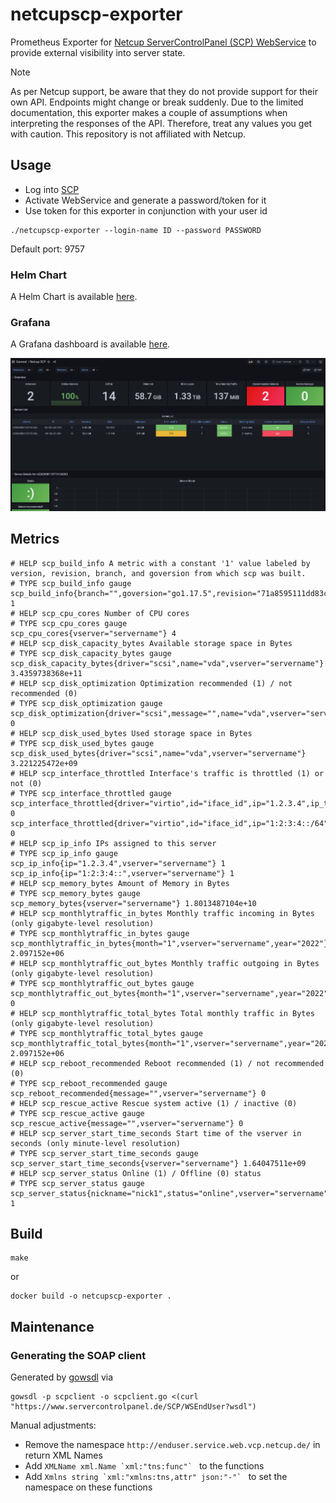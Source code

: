 # netcupscp-exporter
Prometheus Exporter for [Netcup ServerControlPanel (SCP) WebService](https://www.netcup-wiki.de/wiki/Netcup_SCP_Webservice) to provide external visibility into server state.

> [!NOTE]
> As per Netcup support, be aware that they do not provide support for their own API.
> Endpoints might change or break suddenly.
> Due to the limited documentation, this exporter makes a couple of assumptions when interpreting the responses of the API.
> Therefore, treat any values you get with caution.
> This repository is not affiliated with Netcup.

## Usage
* Log into [SCP](https://servercontrolpanel.de)
* Activate WebService and generate a password/token for it
* Use token for this exporter in conjunction with your user id

```
./netcupscp-exporter --login-name ID --password PASSWORD
```

Default port: 9757

### Helm Chart

A Helm Chart is available [here](https://github.com/christianknell/helm-charts/tree/main/charts/netcupscp-exporter).

### Grafana

A Grafana dashboard is available [here](https://grafana.com/grafana/dashboards/16705).

![A preview of the Grafana dashboard.](grafana/dashboard.jpg "A preview of the Grafana dashboard.")

## Metrics

```
# HELP scp_build_info A metric with a constant '1' value labeled by version, revision, branch, and goversion from which scp was built.
# TYPE scp_build_info gauge
scp_build_info{branch="",goversion="go1.17.5",revision="71a8595111dd83c45d9c0dd1e7d4418fc9f6928a",version="v0.1.0"} 1
# HELP scp_cpu_cores Number of CPU cores
# TYPE scp_cpu_cores gauge
scp_cpu_cores{vserver="servername"} 4
# HELP scp_disk_capacity_bytes Available storage space in Bytes
# TYPE scp_disk_capacity_bytes gauge
scp_disk_capacity_bytes{driver="scsi",name="vda",vserver="servername"} 3.4359738368e+11
# HELP scp_disk_optimization Optimization recommended (1) / not recommended (0)
# TYPE scp_disk_optimization gauge
scp_disk_optimization{driver="scsi",message="",name="vda",vserver="servername"} 0
# HELP scp_disk_used_bytes Used storage space in Bytes
# TYPE scp_disk_used_bytes gauge
scp_disk_used_bytes{driver="scsi",name="vda",vserver="servername"} 3.221225472e+09
# HELP scp_interface_throttled Interface's traffic is throttled (1) or not (0)
# TYPE scp_interface_throttled gauge
scp_interface_throttled{driver="virtio",id="iface_id",ip="1.2.3.4",ip_type="ipv4",mac="aa:bb:cc:dd:ee:ff",throttle_message="",vserver="servername"} 0
scp_interface_throttled{driver="virtio",id="iface_id",ip="1:2:3:4::/64",ip_type="ipv6",mac="aa:bb:cc:dd:ee:ff",throttle_message="",vserver="servername"} 0
# HELP scp_ip_info IPs assigned to this server
# TYPE scp_ip_info gauge
scp_ip_info{ip="1.2.3.4",vserver="servername"} 1
scp_ip_info{ip="1:2:3:4::",vserver="servername"} 1
# HELP scp_memory_bytes Amount of Memory in Bytes
# TYPE scp_memory_bytes gauge
scp_memory_bytes{vserver="servername"} 1.8013487104e+10
# HELP scp_monthlytraffic_in_bytes Monthly traffic incoming in Bytes (only gigabyte-level resolution)
# TYPE scp_monthlytraffic_in_bytes gauge
scp_monthlytraffic_in_bytes{month="1",vserver="servername",year="2022"} 2.097152e+06
# HELP scp_monthlytraffic_out_bytes Monthly traffic outgoing in Bytes (only gigabyte-level resolution)
# TYPE scp_monthlytraffic_out_bytes gauge
scp_monthlytraffic_out_bytes{month="1",vserver="servername",year="2022"} 0
# HELP scp_monthlytraffic_total_bytes Total monthly traffic in Bytes (only gigabyte-level resolution)
# TYPE scp_monthlytraffic_total_bytes gauge
scp_monthlytraffic_total_bytes{month="1",vserver="servername",year="2022"} 2.097152e+06
# HELP scp_reboot_recommended Reboot recommended (1) / not recommended (0)
# TYPE scp_reboot_recommended gauge
scp_reboot_recommended{message="",vserver="servername"} 0
# HELP scp_rescue_active Rescue system active (1) / inactive (0)
# TYPE scp_rescue_active gauge
scp_rescue_active{message="",vserver="servername"} 0
# HELP scp_server_start_time_seconds Start time of the vserver in seconds (only minute-level resolution)
# TYPE scp_server_start_time_seconds gauge
scp_server_start_time_seconds{vserver="servername"} 1.64047511e+09
# HELP scp_server_status Online (1) / Offline (0) status
# TYPE scp_server_status gauge
scp_server_status{nickname="nick1",status="online",vserver="servername"} 1
```

## Build
```
make
```
or 
```
docker build -o netcupscp-exporter .
```

## Maintenance
### Generating the SOAP client
Generated by [gowsdl](https://github.com/hooklift/gowsdl/) via

```
gowsdl -p scpclient -o scpclient.go <(curl "https://www.servercontrolpanel.de/SCP/WSEndUser?wsdl")
```

Manual adjustments:

* Remove the namespace `http://enduser.service.web.vcp.netcup.de/` in return XML Names
* Add ``XMLName xml.Name `xml:"tns:func"` `` to the functions
* Add ``Xmlns string `xml:"xmlns:tns,attr" json:"-"` `` to set the namespace on these functions

